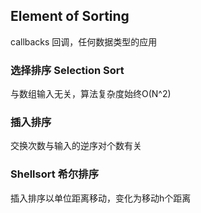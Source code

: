 ## Element of Sorting

callbacks  回调，任何数据类型的应用

### 选择排序 Selection Sort

与数组输入无关，算法复杂度始终O(N^2)

### 插入排序

交换次数与输入的逆序对个数有关

### Shellsort  希尔排序 

插入排序以单位距离移动，变化为移动h个距离